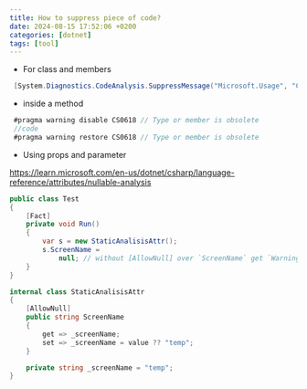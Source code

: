 ```yaml
---
title: How to suppress piece of code?
date: 2024-08-15 17:52:06 +0200
categories: [dotnet]
tags: [tool]
---
```



- For class and  members  

```csharp
 [System.Diagnostics.CodeAnalysis.SuppressMessage("Microsoft.Usage", "CA2214:DoNotCallOverridableMethodsInConstructors")]
 ```
 
-  inside a method 

```csharp
 #pragma warning disable CS0618 // Type or member is obsolete
 //code
 #pragma warning restore CS0618 // Type or member is obsolete
 ```
 
 
-  Using props and parameter
 
<https://learn.microsoft.com/en-us/dotnet/csharp/language-reference/attributes/nullable-analysis>

```csharp
public class Test
{
    [Fact]
    private void Run()
    {
        var s = new StaticAnalisisAttr();
        s.ScreenName =
            null; // without [AllowNull] over `ScreenName` get `Warning CS8625 : Cannot convert null literal to non-nullable reference type.`
    }
}

internal class StaticAnalisisAttr
{
    [AllowNull]
    public string ScreenName
    {
        get => _screenName;
        set => _screenName = value ?? "temp";
    }

    private string _screenName = "temp";
}
 ```
 